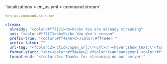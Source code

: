 <!--@include: @/parts/module/command/stream.md#title-->
<!--@include: @/parts/words.md#path--> `localizations > en_us.yml > command.stream`

<!--@include: @/parts/module/command/stream.md#explanation-->

<!--@include: @/parts/words.md#edit-->
```yaml
<en_us.command.stream>
```

<!--@include: @/parts/words.md#default-->
```yaml
stream:
  already: "<color:#ff7171><b>⁉</b> You are already streaming"
  not: "<color:#ff7171><b>⁉</b> You don't stream"
  prefix-true: "<color:#ff4e4e>⏻</color:#ff4e4e> "
  prefix-false: ""
  url-tag: "<fcolor:2><click:open_url:\"<url>\"><hover:show_text:\"<fcolor:2><url>\"><url></hover></click>"
  format-start: "<br><color:#ff4e4e>🔔 <fcolor:1>Announcement <color:#ff4e4e>🔔 <br><br><fcolor:1><display_name> started stream <br><br><urls>"
  format-end: "<fcolor:2>★ Thanks for streaming on our server!"
```

<!--@include: @/parts/module/command/stream.md#parameters-->
<!--@include: @/parts/module/command/stream.md#localization-->

